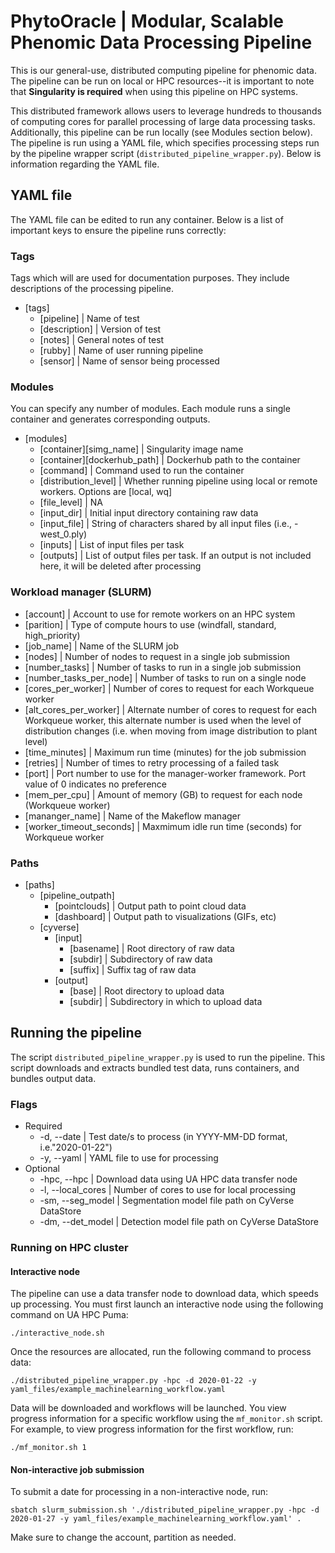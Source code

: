 # PhytoOracle | Modular, Scalable Phenomic Data Processing Pipeline
This is our general-use, distributed computing pipeline for phenomic data. The pipeline can be run on local or HPC resources--it is important to note that **Singularity is required** when using this pipeline on HPC systems. 

This distributed framework allows users to leverage hundreds to thousands of computing cores for parallel processing of large data processing tasks. Additionally, this pipeline can be run locally (see Modules section below). The pipeline is run using a YAML file, which specifies processing steps run by the pipeline wrapper script (```distributed_pipeline_wrapper.py```). Below is information regarding the YAML file.

## YAML file 
The YAML file can be edited to run any container. Below is a list of important keys to ensure the pipeline runs correctly:
### Tags 
Tags which will are used for documentation purposes. They include descriptions of the processing pipeline.
* [tags]
  * [pipeline] | Name of test
  * [description] | Version of test
  * [notes] | General notes of test
  * [rubby] | Name of user running pipeline
  * [sensor] | Name of sensor being processed
### Modules 
You can specify any number of modules. Each module runs a single container and generates corresponding outputs. 
* [modules]
  * [container][simg_name] | Singularity image name
  * [container][dockerhub_path] | Dockerhub path to the container
  * [command] | Command used to run the container
  * [distribution_level] | Whether running pipeline using local or remote workers. Options are [local, wq]
  * [file_level] | NA
  * [input_dir] | Initial input directory containing raw data
  * [input_file] | String of characters shared by all input files (i.e., -west_0.ply)
  * [inputs] | List of input files per task
  * [outputs] | List of output files per task. If an output is not included here, it will be deleted after processing

### Workload manager (SLURM)
* [account] | Account to use for remote workers on an HPC system 
* [parition] | Type of compute hours to use (windfall, standard, high_priority)
* [job_name] | Name of the SLURM job
* [nodes] | Number of nodes to request in a single job submission
* [number_tasks] | Number of tasks to run in a single job submission 
* [number_tasks_per_node] | Number of tasks to run on a single node
* [cores_per_worker] | Number of cores to request for each Workqueue worker
* [alt_cores_per_worker] | Alternate number of cores to request for each Workqueue worker, this alternate number is used when the level of distribution changes (i.e. when moving from image distribution to plant level)
* [time_minutes] | Maximum run time (minutes) for the job submission
* [retries] | Number of times to retry processing of a failed task
* [port] | Port number to use for the manager-worker framework. Port value of 0 indicates no preference
* [mem_per_cpu] | Amount of memory (GB) to request for each node (Workqueue worker)
* [mananger_name] | Name of the Makeflow manager
* [worker_timeout_seconds] | Maxmimum idle run time (seconds) for Workqueue worker

### Paths 
* [paths]
  * [pipeline_outpath]
    * [pointclouds] | Output path to point cloud data 
    * [dashboard] | Output path to visualizations (GIFs, etc)
  * [cyverse]
    * [input]
      * [basename] | Root directory of raw data
      * [subdir] | Subdirectory of raw data
      * [suffix] | Suffix tag of raw data
    * [output]
      * [base] | Root directory to upload data
      * [subdir] | Subdirectory in which to upload data

## Running the pipeline
The script ```distributed_pipeline_wrapper.py``` is used to run the pipeline. This script downloads and extracts bundled test data, runs containers, and bundles output data.

### Flags 
* Required
  * -d, --date | Test date/s to process (in YYYY-MM-DD format, i.e."2020-01-22")
  * -y, --yaml | YAML file to use for processing
* Optional
  * -hpc, --hpc | Download data using UA HPC data transfer node
  * -l, --local_cores | Number of cores to use for local processing 
  * -sm, --seg_model | Segmentation model file path on CyVerse DataStore
  * -dm, --det_model | Detection model file path on CyVerse DataStore

### Running on HPC cluster
#### Interactive node
The pipeline can use a data transfer node to download data, which speeds up processing. You must first launch an interactive node using the following command on UA HPC Puma: 
```
./interactive_node.sh
```

Once the resources are allocated, run the following command to process data:
```
./distributed_pipeline_wrapper.py -hpc -d 2020-01-22 -y yaml_files/example_machinelearning_workflow.yaml
```

Data will be downloaded and workflows will be launched. You view progress information for a specific workflow using the ```mf_monitor.sh``` script. For example, to view progress information for the first workflow, run:
```
./mf_monitor.sh 1
```

#### Non-interactive job submission
To submit a date for processing in a non-interactive node, run:
```shell
sbatch slurm_submission.sh './distributed_pipeline_wrapper.py -hpc -d 2020-01-27 -y yaml_files/example_machinelearning_workflow.yaml' .
```

Make sure to change the account, partition as needed. 
